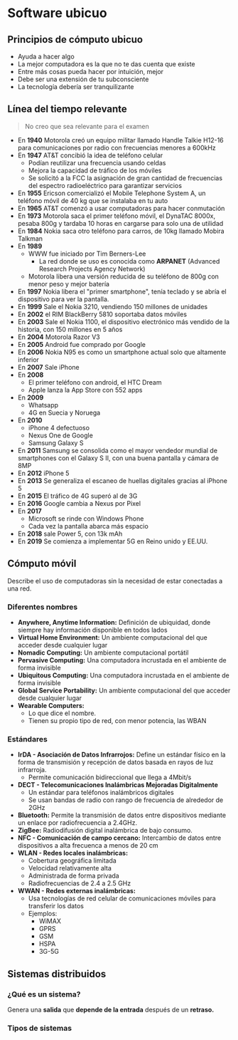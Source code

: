 # Software ubicuo
## Principios de cómputo ubicuo
* Ayuda a hacer algo
* La mejor computadora es la que no te das cuenta que existe
* Entre más cosas pueda hacer por intuición, mejor
* Debe ser una extensión de tu subconsciente
* La tecnología debería ser tranquilizante

## Línea del tiempo relevante
> No creo que sea relevante para el examen

* En **1940** Motorola creó un equipo militar llamado Handle Talkie H12-16 para comunicaciones por radio con frecuencias menores a 600kHz
* En **1947** AT&T concibió la idea de teléfono celular
	* Podían reutilizar una frecuencia usando celdas
	* Mejora la capacidad de tráfico de los móviles
	* Se solicitó a la FCC la asignación de gran cantidad de frecuencias del espectro radioeléctrico para garantizar servicios
* En **1955** Ericson comercializó el Mobile Telephone System A, un teléfono móvil de 40 kg que se instalaba en tu auto
* En **1965** AT&T comenzó a usar computadoras para hacer conmutación
* En **1973** Motorola saca el primer teléfono móvil, el DynaTAC 8000x, pesaba 800g y tardaba 10 horas en cargarse para solo una de utilidad
* En **1984** Nokia saca otro teléfono para carros, de 10kg llamado Mobira Talkman
* En **1989** 
	* WWW fue iniciado por Tim Berners-Lee
		* La red donde se uso es conocida como **ARPANET** (Advanced Research Projects Agency Network)
	* Motorola libera una versión reducida de su teléfono de 800g con menor peso y mejor batería
* En **1997** Nokia libera el "primer smartphone", tenía teclado y se abría el dispositivo para ver la pantalla.
* En **1999** Sale el Nokia 3210, vendiendo 150 millones de unidades
* En **2002** el RIM BlackBerry 5810 soportaba datos móviles
* En **2003** Sale el Nokia 1100, el dispositivo electrónico más vendido de la historia, con 150 millones en 5 años
* En **2004** Motorola Razor V3
* En **2005** Android fue comprado por Google
* En **2006** Nokia N95 es como un smartphone actual solo que altamente inferior
* En **2007** Sale iPhone
* En **2008** 
	* El primer teléfono con android, el HTC Dream
	* Apple lanza la App Store con 552 apps
* En **2009** 
	* Whatsapp
	* 4G en Suecia y Noruega
* En **2010**
	* iPhone 4 defectuoso
	* Nexus One de Google
	* Samsung Galaxy S
* En **2011** Samsung se consolida como el mayor vendedor mundial de smartphones con el Galaxy S II, con una buena pantalla y cámara de 8MP
* En **2012** iPhone 5
* En **2013** Se generaliza el escaneo de huellas digitales gracias al iPhone 5
* En **2015** El tráfico de 4G superó al de 3G
* En **2016** Google cambia a Nexus por Pixel
* En **2017** 
	* Microsoft se rinde con Windows Phone
	* Cada vez la pantalla abarca más espacio
* En **2018** sale Power 5, con 13k mAh
* En **2019** Se comienza a implementar 5G en Reino unido y EE.UU.
## Cómputo móvil
Describe el uso de computadoras sin la necesidad de estar conectadas a una red.

### Diferentes nombres
* **Anywhere, Anytime Information:** Definición de ubiquidad, donde siempre hay información disponible en todos lados
* **Virtual Home Environment:** Un ambiente computacional del que acceder desde cualquier lugar
* **Nomadic Computing:** Un ambiente computacional portátil
* **Pervasive Computing:** Una computadora incrustada en el ambiente de forma invisible
* **Ubiquitous Computing:** Una computadora incrustada en el ambiente de forma invisible
* **Global Service Portability:** Un ambiente computacional del que acceder desde cualquier lugar
* **Wearable Computers:** 
	* Lo que dice el nombre. 
	* Tienen su propio tipo de red, con menor potencia, las WBAN

### Estándares
* **IrDA - Asociación de Datos Infrarrojos:** Define un estándar físico en la forma de transmisión y recepción de datos basada en rayos de luz infrarroja.
	* Permite comunicación bidireccional que llega a 4Mbit/s
* **DECT - Telecomunicaciones Inalámbricas Mejoradas Digitalmente**
	* Un estándar para teléfonos inalámbricos digitales
	* Se usan bandas de radio con rango de frecuencia de alrededor de 2GHz
* **Bluetooth:** Permite la transmisión de datos entre dispositivos mediante un enlace por radiofrecuencia a 2.4GHz.
* **ZigBee:** Radiodifusión digital inalámbrica de bajo consumo.
* **NFC - Comunicación de campo cercano:** Intercambio de datos entre dispositivos a alta frecuenca a menos de 20 cm
* **WLAN - Redes locales inalámbricas:** 
	* Cobertura geográfica limitada
	* Velocidad relativamente alta
	* Administrada de forma privada
	* Radiofrecuencias de 2.4 a 2.5 GHz
* **WWAN - Redes externas inalámbricas:**
	* Usa tecnologías de red celular de comunicaciones móviles para transferir los datos
	* Ejemplos:
		* WiMAX
		* GPRS
		* GSM
		* HSPA
		* 3G-5G

## Sistemas distribuidos
### ¿Qué es un sistema?
Genera una **salida** que **depende de la entrada** después de un **retraso.**
### Tipos de sistemas
